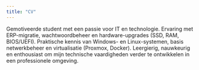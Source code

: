 ```yaml
---
title: "CV"
---
```


Gemotiveerde student met een passie voor IT en technologie. Ervaring met ERP-migratie, wachtwoordbeheer en hardware-upgrades (SSD, RAM, BIOS/UEFI). Praktische kennis van Windows- en Linux-systemen, basis netwerkbeheer en virtualisatie (Proxmox, Docker). Leergierig, nauwkeurig en enthousiast om mijn technische vaardigheden verder te ontwikkelen in een professionele omgeving.
